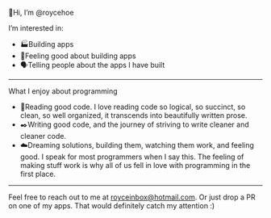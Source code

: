 👋Hi, I’m @roycehoe

I’m interested in:
 - 🏭Building apps 
 - 💖Feeling good about building apps
 - 🗣️Telling people about the apps I have built

---

What I enjoy about programming

 - 📖Reading good code. I love reading code so logical, so succinct, so clean, so well organized, it transcends into beautifully written prose. 
 - ✒️Writing good code, and the journey of striving to write cleaner and cleaner code.
 - ☁️Dreaming solutions, building them, watching them work, and feeling good. I speak for most programmers when I say this. The feeling of making stuff work is why all of us fell in love with programming in the first place.

---

Feel free to reach out to me at royceinbox@hotmail.com. Or just drop a PR on one of my apps. That would definitely catch my attention :)

<!---
roycehoe/roycehoe is a ✨ special ✨ repository because its `README.md` (this file) appears on your GitHub profile.
You can click the Preview link to take a look at your changes.
--->
